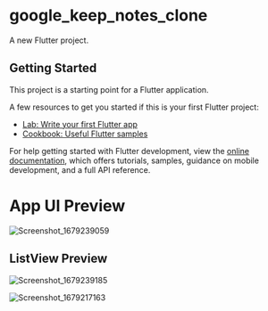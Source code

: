 # google_keep_notes_clone

A new Flutter project.

## Getting Started

This project is a starting point for a Flutter application.

A few resources to get you started if this is your first Flutter project:

- [Lab: Write your first Flutter app](https://docs.flutter.dev/get-started/codelab)
- [Cookbook: Useful Flutter samples](https://docs.flutter.dev/cookbook)

For help getting started with Flutter development, view the
[online documentation](https://docs.flutter.dev/), which offers tutorials,
samples, guidance on mobile development, and a full API reference.

# App UI Preview



![Screenshot_1679239059](https://user-images.githubusercontent.com/103892160/226185957-0922954c-e6b2-4da3-83ac-ae275f01c895.png)




## ListView Preview

![Screenshot_1679239185](https://user-images.githubusercontent.com/103892160/226186043-19882a6c-f9bb-4384-b56c-4af3c5fc18af.png)


![Screenshot_1679217163](https://user-images.githubusercontent.com/103892160/226186083-7b896a41-c590-47f6-8065-af09e46d936f.png)

